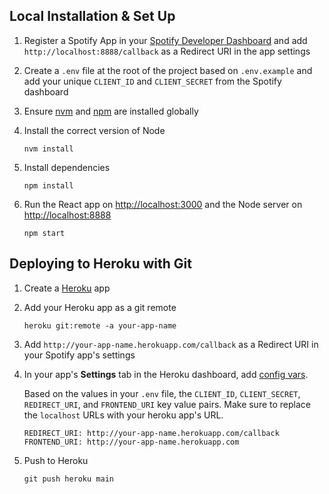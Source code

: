 ## Local Installation & Set Up

1. Register a Spotify App in your [Spotify Developer Dashboard](https://developer.spotify.com/dashboard/) and add `http://localhost:8888/callback` as a Redirect URI in the app settings

2. Create a `.env` file at the root of the project based on `.env.example` and add your unique `CLIENT_ID` and `CLIENT_SECRET` from the Spotify dashboard

3. Ensure [nvm](https://github.com/nvm-sh/nvm) and [npm](https://www.npmjs.com/) are installed globally

4. Install the correct version of Node

   ```shell
   nvm install
   ```

5. Install dependencies

   ```shell
   npm install
   ```

6. Run the React app on <http://localhost:3000> and the Node server on <http://localhost:8888>

   ```shell
   npm start
   ```

## Deploying to Heroku with Git

1. Create a [Heroku](https://www.heroku.com/) app

2. Add your Heroku app as a git remote

   ```shell
   heroku git:remote -a your-app-name
   ```

3. Add `http://your-app-name.herokuapp.com/callback` as a Redirect URI in your Spotify app's settings

4. In your app's **Settings** tab in the Heroku dashboard, add [config vars](https://devcenter.heroku.com/articles/config-vars#using-the-heroku-dashboard).

   Based on the values in your `.env` file, the `CLIENT_ID`, `CLIENT_SECRET`, `REDIRECT_URI`, and `FRONTEND_URI` key value pairs. Make sure to replace the `localhost` URLs with your heroku app's URL.

   ```env
   REDIRECT_URI: http://your-app-name.herokuapp.com/callback
   FRONTEND_URI: http://your-app-name.herokuapp.com
   ```

5. Push to Heroku

   ```shell
   git push heroku main
   ```
